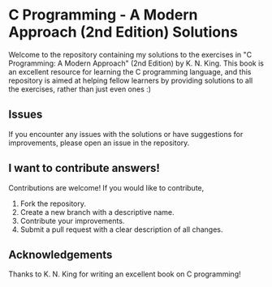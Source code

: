 # C Programming - A Modern Approach (2nd Edition) Solutions

Welcome to the repository containing my solutions to the exercises in "C Programming: A Modern Approach" (2nd Edition) by K. N. King. 
This book is an excellent resource for learning the C programming language, and this repository is aimed at helping fellow learners by providing solutions to all the exercises, rather than just even ones :)

## Issues

If you encounter any issues with the solutions or have suggestions for improvements, please open an issue in the repository.

## I want to contribute answers!

Contributions are welcome! If you would like to contribute,

1. Fork the repository.
2. Create a new branch with a descriptive name.
3. Contribute your improvements.
4. Submit a pull request with a clear description of all changes.

## Acknowledgements

Thanks to K. N. King for writing an excellent book on C programming!
